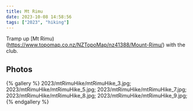 ```yaml
---
title: Mt Rimu
date: 2023-10-08 14:58:56
tags: ["2023", "hiking"]
---
```


Tramp up [Mt Rimu)(https://www.topomap.co.nz/NZTopoMap/nz41388/Mount-Rimu/) with the club.

## Photos

{% gallery %}
2023/mtRimuHike/mtRimuHike_3.jpg;
2023/mtRimuHike/mtRimuHike_5.jpg;
2023/mtRimuHike/mtRimuHike_7.jpg;
2023/mtRimuHike/mtRimuHike_8.jpg;
2023/mtRimuHike/mtRimuHike_9.jpg;
{% endgallery %}

